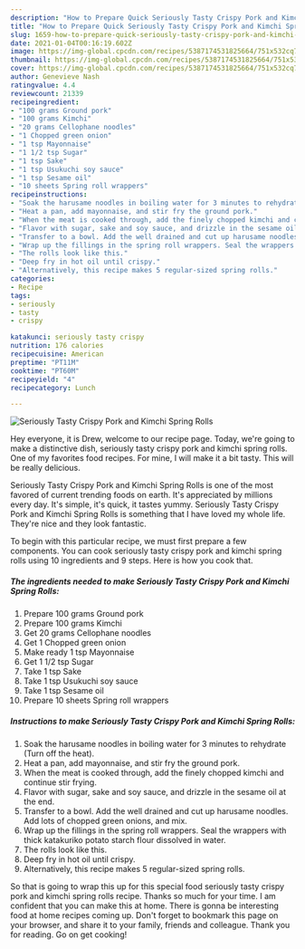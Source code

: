 ```yaml
---
description: "How to Prepare Quick Seriously Tasty Crispy Pork and Kimchi Spring Rolls"
title: "How to Prepare Quick Seriously Tasty Crispy Pork and Kimchi Spring Rolls"
slug: 1659-how-to-prepare-quick-seriously-tasty-crispy-pork-and-kimchi-spring-rolls
date: 2021-01-04T00:16:19.602Z
image: https://img-global.cpcdn.com/recipes/5387174531825664/751x532cq70/seriously-tasty-crispy-pork-and-kimchi-spring-rolls-recipe-main-photo.jpg
thumbnail: https://img-global.cpcdn.com/recipes/5387174531825664/751x532cq70/seriously-tasty-crispy-pork-and-kimchi-spring-rolls-recipe-main-photo.jpg
cover: https://img-global.cpcdn.com/recipes/5387174531825664/751x532cq70/seriously-tasty-crispy-pork-and-kimchi-spring-rolls-recipe-main-photo.jpg
author: Genevieve Nash
ratingvalue: 4.4
reviewcount: 21339
recipeingredient:
- "100 grams Ground pork"
- "100 grams Kimchi"
- "20 grams Cellophane noodles"
- "1 Chopped green onion"
- "1 tsp Mayonnaise"
- "1 1/2 tsp Sugar"
- "1 tsp Sake"
- "1 tsp Usukuchi soy sauce"
- "1 tsp Sesame oil"
- "10 sheets Spring roll wrappers"
recipeinstructions:
- "Soak the harusame noodles in boiling water for 3 minutes to rehydrate (Turn off the heat)."
- "Heat a pan, add mayonnaise, and stir fry the ground pork."
- "When the meat is cooked through, add the finely chopped kimchi and continue stir frying."
- "Flavor with sugar, sake and soy sauce, and drizzle in the sesame oil at the end."
- "Transfer to a bowl. Add the well drained and cut up harusame noodles. Add lots of chopped green onions, and mix."
- "Wrap up the fillings in the spring roll wrappers. Seal the wrappers with thick katakuriko potato starch flour dissolved in water."
- "The rolls look like this."
- "Deep fry in hot oil until crispy."
- "Alternatively, this recipe makes 5 regular-sized spring rolls."
categories:
- Recipe
tags:
- seriously
- tasty
- crispy

katakunci: seriously tasty crispy 
nutrition: 176 calories
recipecuisine: American
preptime: "PT11M"
cooktime: "PT60M"
recipeyield: "4"
recipecategory: Lunch

---
```



![Seriously Tasty Crispy Pork and Kimchi Spring Rolls](https://img-global.cpcdn.com/recipes/5387174531825664/751x532cq70/seriously-tasty-crispy-pork-and-kimchi-spring-rolls-recipe-main-photo.jpg)

Hey everyone, it is Drew, welcome to our recipe page. Today, we're going to make a distinctive dish, seriously tasty crispy pork and kimchi spring rolls. One of my favorites food recipes. For mine, I will make it a bit tasty. This will be really delicious.



Seriously Tasty Crispy Pork and Kimchi Spring Rolls is one of the most favored of current trending foods on earth. It's appreciated by millions every day. It's simple, it's quick, it tastes yummy. Seriously Tasty Crispy Pork and Kimchi Spring Rolls is something that I have loved my whole life. They're nice and they look fantastic.


To begin with this particular recipe, we must first prepare a few components. You can cook seriously tasty crispy pork and kimchi spring rolls using 10 ingredients and 9 steps. Here is how you cook that.

<!--inarticleads1-->

##### The ingredients needed to make Seriously Tasty Crispy Pork and Kimchi Spring Rolls:

1. Prepare 100 grams Ground pork
1. Prepare 100 grams Kimchi
1. Get 20 grams Cellophane noodles
1. Get 1 Chopped green onion
1. Make ready 1 tsp Mayonnaise
1. Get 1 1/2 tsp Sugar
1. Take 1 tsp Sake
1. Take 1 tsp Usukuchi soy sauce
1. Take 1 tsp Sesame oil
1. Prepare 10 sheets Spring roll wrappers




<!--inarticleads2-->

##### Instructions to make Seriously Tasty Crispy Pork and Kimchi Spring Rolls:

1. Soak the harusame noodles in boiling water for 3 minutes to rehydrate (Turn off the heat).
1. Heat a pan, add mayonnaise, and stir fry the ground pork.
1. When the meat is cooked through, add the finely chopped kimchi and continue stir frying.
1. Flavor with sugar, sake and soy sauce, and drizzle in the sesame oil at the end.
1. Transfer to a bowl. Add the well drained and cut up harusame noodles. Add lots of chopped green onions, and mix.
1. Wrap up the fillings in the spring roll wrappers. Seal the wrappers with thick katakuriko potato starch flour dissolved in water.
1. The rolls look like this.
1. Deep fry in hot oil until crispy.
1. Alternatively, this recipe makes 5 regular-sized spring rolls.




So that is going to wrap this up for this special food seriously tasty crispy pork and kimchi spring rolls recipe. Thanks so much for your time. I am confident that you can make this at home. There is gonna be interesting food at home recipes coming up. Don't forget to bookmark this page on your browser, and share it to your family, friends and colleague. Thank you for reading. Go on get cooking!
